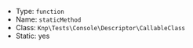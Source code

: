 
- Type: `function`
- Name: `staticMethod`
- Class: `Knp\Tests\Console\Descriptor\CallableClass`
- Static: yes
